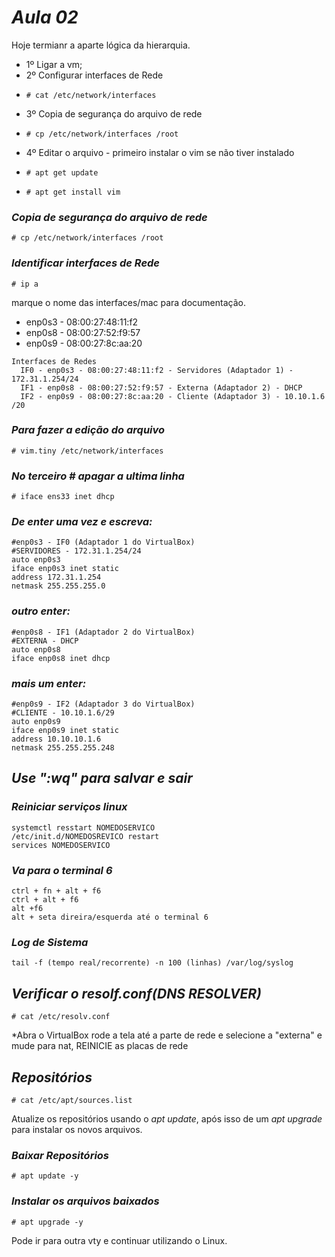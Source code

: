 # *Aula 02*

Hoje termianr a aparte lógica da hierarquia.

* 1º Ligar a vm;
* 2º Configurar interfaces de Rede
*     # cat /etc/network/interfaces
* 3º Copia de segurança do arquivo de rede
*     # cp /etc/network/interfaces /root
* 4º Editar o arquivo - primeiro instalar o vim se não tiver instalado
*     # apt get update 
*     # apt get install vim

### *Copia de segurança do arquivo de rede*
~~~
# cp /etc/network/interfaces /root
~~~
### *Identificar interfaces de Rede*
~~~
# ip a
~~~
marque o nome das interfaces/mac para documentação.

* enp0s3 - 08:00:27:48:11:f2
* enp0s8 - 08:00:27:52:f9:57
* enp0s9 - 08:00:27:8c:aa:20

~~~
Interfaces de Redes
  IF0 - enp0s3 - 08:00:27:48:11:f2 - Servidores (Adaptador 1) - 172.31.1.254/24
  IF1 - enp0s8 - 08:00:27:52:f9:57 - Externa (Adaptador 2) - DHCP
  IF2 - enp0s9 - 08:00:27:8c:aa:20 - Cliente (Adaptador 3) - 10.10.1.6 /20
~~~

### *Para fazer a edição do arquivo*

    # vim.tiny /etc/network/interfaces

### *No terceiro # apagar a ultima linha*
    
    # iface ens33 inet dhcp

### *De enter uma vez e escreva:*
~~~
#enp0s3 - IF0 (Adaptador 1 do VirtualBox)
#SERVIDORES - 172.31.1.254/24
auto enp0s3
iface enp0s3 inet static
address 172.31.1.254
netmask 255.255.255.0
~~~
### *outro enter:*
~~~
#enp0s8 - IF1 (Adaptador 2 do VirtualBox)
#EXTERNA - DHCP
auto enp0s8
iface enp0s8 inet dhcp
~~~
### *mais um enter:*
~~~
#enp0s9 - IF2 (Adaptador 3 do VirtualBox)
#CLIENTE - 10.10.1.6/29
auto enp0s9
iface enp0s9 inet static
address 10.10.10.1.6
netmask 255.255.255.248
~~~
## *Use ":wq" para salvar e sair*
### *Reiniciar serviços linux*
~~~
systemctl resstart NOMEDOSERVICO
/etc/init.d/NOMEDOSREVICO restart
services NOMEDOSERVICO 
~~~

### *Va para o terminal 6*
~~~
ctrl + fn + alt + f6
ctrl + alt + f6
alt +f6
alt + seta direira/esquerda até o terminal 6 
~~~
### *Log de Sistema*
~~~
tail -f (tempo real/recorrente) -n 100 (linhas) /var/log/syslog
~~~
## *Verificar o resolf.conf(DNS RESOLVER)*
~~~
# cat /etc/resolv.conf
~~~
*Abra o VirtualBox rode a tela até a parte de rede e selecione a "externa" e mude para nat, REINICIE as placas de rede
## *Repositórios*
~~~
# cat /etc/apt/sources.list
~~~
Atualize os repositórios usando o *apt update*, após isso de um *apt upgrade* para instalar os novos arquivos.

### *Baixar Repositórios*
~~~
# apt update -y
~~~

### *Instalar os arquivos baixados*
~~~
# apt upgrade -y
~~~

Pode ir para outra vty e continuar utilizando o Linux.
